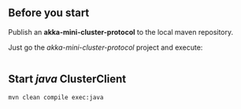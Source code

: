 ## Before you start

Publish an **akka-mini-cluster-protocol** to the local maven repository.

Just go the *akka-mini-cluster-protocol* project and execute: 

```sbt publish
```
 

## Start *java* ClusterClient

```
mvn clean compile exec:java
```

